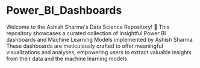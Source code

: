 # Power_BI_Dashboards
Welcome to the Ashish Sharma's Data Science Repository! 🚀
This repository showcases a curated collection of insightful Power BI dashboards and Machine Learning Models implemented by Ashish Sharma. These dashboards are meticulously crafted to offer meaningful visualizations and analyses, empowering users to extract valuable insights from their data and the machine learning models
